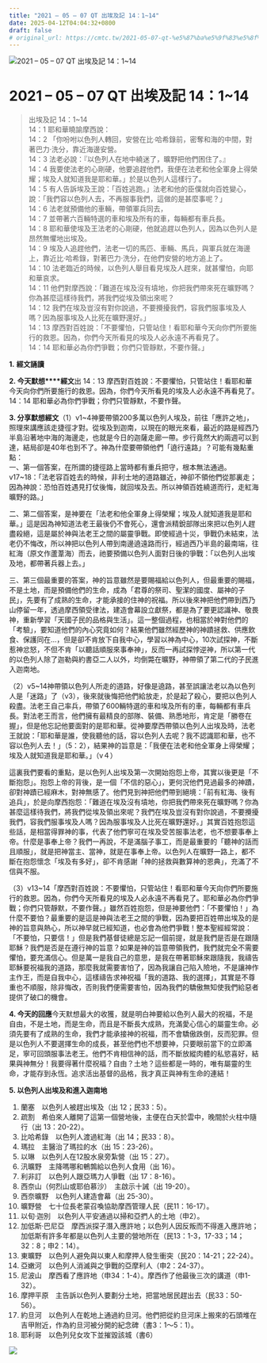```yaml
---
title: "2021 – 05 – 07 QT 出埃及記 14：1~14"
date: 2025-04-12T04:04:32+0800
draft: false
# original_url: https://cmtc.tw/2021-05-07-qt-%e5%87%ba%e5%9f%83%e5%8f%8a%e8%a8%98-14%ef%bc%9a114
---
```


![2021 – 05 – 07 QT 出埃及記 14：1\~14](/images/qt.jpg   "2021 – 05 – 07 QT 出埃及記 14：1\~14")

# 2021 – 05 – 07 QT 出埃及記 14：1\~14

> 出埃及記 14：1\~14  
> 14：1 耶和華曉諭摩西說：  
> 14：2 「你吩咐以色列人轉回，安營在比‧哈希錄前，密奪和海的中間，對著巴力‧洗分，靠近海邊安營。  
> 14：3 法老必說：『以色列人在地中繞迷了，曠野把他們困住了。』  
> 14：4 我要使法老的心剛硬，他要追趕他們，我便在法老和他全軍身上得榮耀；埃及人就知道我是耶和華。」於是以色列人這樣行了。  
> 14：5 有人告訴埃及王說：「百姓逃跑。」法老和他的臣僕就向百姓變心，說：「我們容以色列人去，不再服事我們，這做的是甚麼事呢？」  
> 14：6 法老就預備他的車輛，帶領軍兵同去，  
> 14：7 並帶著六百輛特選的車和埃及所有的車，每輛都有車兵長。  
> 14：8 耶和華使埃及王法老的心剛硬，他就追趕以色列人，因為以色列人是昂然無懼地出埃及。  
> 14：9 埃及人追趕他們，法老一切的馬匹、車輛、馬兵，與軍兵就在海邊上，靠近比‧哈希錄，對著巴力‧洗分，在他們安營的地方追上了。  
> 14：10 法老臨近的時候，以色列人舉目看見埃及人趕來，就甚懼怕，向耶和華哀求。  
> 14：11 他們對摩西說：「難道在埃及沒有墳地，你把我們帶來死在曠野嗎？你為甚麼這樣待我們，將我們從埃及領出來呢？  
> 14：12 我們在埃及豈沒有對你說過，不要攪擾我們，容我們服事埃及人嗎？因為服事埃及人比死在曠野還好。」  
> 14：13 摩西對百姓說：「不要懼怕，只管站住！看耶和華今天向你們所要施行的救恩。因為，你們今天所看見的埃及人必永遠不再看見了。  
> 14：14 耶和華必為你們爭戰；你們只管靜默，不要作聲。」

**1.** **經文誦讀**

**2. 今天默想****經文**出 14：13 摩西對百姓說：不要懼怕，只管站住！看耶和華今天向你們所要施行的救恩。因為，你們今天所看見的埃及人必永遠不再看見了。  
14：14 耶和華必為你們爭戰；你們只管靜默，不要作聲。

**3. 分享默想經文**（1）v1\~4神要帶領200多萬以色列人埃及，前往「應許之地」，照理來講應該走捷徑才對。從埃及到迦南，以現在的眼光來看，最近的路是經西乃半島沿著地中海的海邊走，也就是今日的迦薩走廊一帶。步行竟然大約兩週可以到達，結局卻是40年也到不了。神為什麼要帶領他們「遶行遠路」？可能有幾點重點：  
一、第一個答案，在所謂的捷徑路上當時都有重兵把守，根本無法通過。 v17\~18：「法老容百姓去的時候，非利士地的道路雖近，神卻不領他們從那裏走；因為神說：恐怕百姓遇見打仗後悔，就回埃及去。所以神領百姓繞道而行，走紅海曠野的路。」

二、第二個答案，是神要在「法老和他全軍身上得榮耀；埃及人就知道我是耶和華。」這是因為神知道法老王最後仍不會死心，還會派精銳部隊出來把以色列人趕盡殺絕，這是屬於神與法老王之間的屬靈爭戰。即使經過十災，爭戰仍未結束，法老仍不悔改，所以神把以色列人帶到南邊遶遠路而行，經過西乃半島的最南端，往紅海（原文作蘆葦海）而去，祂要預備以色列人面對日後的爭戰：「以色列人出埃及地，都帶著兵器上去。」

三、第三個最重要的答案，神的旨意雖然是要賜福給以色列人，但最重要的賜福，不是土地，而是預備他們的生命，成為「君尊的祭司、聖潔的國度、屬神的子民」，先要有了成熟的生命，才能承接的住神的祝福。所以後來神把他們帶到西乃山停留一年，透過摩西領受律法，建造會幕設立獻祭，都是為了要更認識神、敬畏神，重新學習「天國子民的品格與生活」。這一整個過程，也相當於神對他們的「考驗」，要知道他們的內心究竟如何？結果他們雖然經歷神的神蹟拯救、供應飲食、保護同在…，但是卻不肯放下自我中心，學習以神為中心，10次試探神，不斷惹神忿怒，不但不肯「以聽話順服來事奉神」，反而一再試探悖逆神，所以第一代的以色列人除了迦勒與約書亞二人以外，均倒斃在曠野，神帶領了第二代的子民進入迦南地。

（2）v5\~14神帶領以色列人所走的道路，好像是遶路，甚至誤讓法老以為以色列人是「迷路」了（v3），後來就後悔把他們給放走，於是起了殺心，要把以色列人殺盡。法老王自己率兵，帶領了600輛特選的車和埃及所有的車，每輛都有車兵長。對法老王而言，他們擁有最精良的部隊、裝備、熟悉地形，肯定是「勝卷在握」，但是他忘記他要面對的是耶和華。從神要摩西帶領以色列人出埃及時，法老王就說：「耶和華是誰，使我聽他的話，容以色列人去呢？我不認識耶和華，也不容以色列人去！」（5：2），結果神的旨意是：「我便在法老和他全軍身上得榮耀；埃及人就知道我是耶和華。」（v４）

這裏我們要看的重點，是以色列人出埃及第一次開始抱怨上帝，其實以後更是「不斷抱怨」。抱怨上帝的背後，是一個「不信的惡心」，更何況他們見過最多的神蹟，卻對神蹟已經麻木，對神無感了。他們見到神把他們帶到絕境：「前有紅海、後有追兵」，於是向摩西抱怨：「難道在埃及沒有墳地，你把我們帶來死在曠野嗎？你為甚麼這樣待我們，將我們從埃及領出來呢？我們在埃及豈沒有對你說過，不要攪擾我們，容我們服事埃及人嗎？因為服事埃及人比死在曠野還好。」其實百姓抱怨這些話，是相當得罪神的事，代表了他們寧可在埃及受苦服事法老，也不想要事奉上帝。什麼是事奉上帝？我們一再說，不是滿腦子事工，而是最重要的「聽神的話而且順服」，就是把神當主、當神，就是在事奉上帝。以色列人在曠野一路上，都不斷在抱怨懷念「埃及有多好」，卻不肯感謝「神的拯救與數算神的恩典」，充滿了不信與不服。

（3）v13\~14「摩西對百姓說：不要懼怕，只管站住！看耶和華今天向你們所要施行的救恩。因為，你們今天所看見的埃及人必永遠不再看見了。耶和華必為你們爭戰；你們只管靜默，不要作聲。」雖然百姓抱怨，但是神要他們：「不要懼怕！」為什麼不要怕？最重要的是這是神與法老王之間的爭戰，因為要把百姓帶出埃及的是神的旨意與熱心，所以神早就已經知道，也必會為他們爭戰！整本聖經經常說：「不要怕，只要信！」但是我們基督徒總是忘記一個前提，就是我們是否是在跟隨耶穌？我們是否是在遵行神的旨意？如果是神的旨意帶領我們，我們就完全不需要懼怕，要充滿信心。但是萬一是我自己的意思，是我在帶著耶穌來跟隨我，我禱告耶穌要祝福我的道路，那麼我就需要害怕了，因為我讓自己陷入險地，不是讓神作主作王，而是自我中心，這樣禱告求神祝福「我的道路、我的選擇」，其實是不尊重也不順服，除非悔改，否則我們便需要害怕，因為我們的驕傲無知使我們給惡者提供了破口的機會。

**4. 今天的回應**今天默想最大的收獲，就是明白神要給以色列人最大的祝福，不是自由，不是土地，而是生命，而且是不斷長大成熟，充滿愛心信心的屬靈生命。必須先要有了成熟的生命，我們才能承接神的祝福，而不會驕傲跌倒，反而犯罪。但是以色列人不要選擇生命的成長，甚至他們也不想要神，只要眼前當下的立即滿足，寧可回頭服事法老王。他們不肯相信神的話，而不斷放縱肉體的私慾喜好，結果與神無分！我要得著什麼祝福？自由？土地？這些都是一時的，唯有屬靈的生命，才能存到永恆。追求活出基督的品格，我才真正與神有生命的連結！

**5. 以色列人出埃及和進入迦南地**  
1. 蘭塞　以色列人被趕出埃及（出 12；民33：5）。  
2. 疏割　希伯來人離開了這第一個營地後，主便在白天於雲中，晚間於火柱中隨行（出 13：20-22）。  
3. 比哈希錄　以色列人渡過紅海（出 14；民33：8）。  
4. 瑪拉　主醫治了瑪拉的水（出 15：23-26）。  
5. 以琳　以色列人在12股水泉旁紮營（出 15：27）。  
6. 汛曠野　主降嗎哪和鵪鶉給以色列人食用（出 16）。  
7. 利非訂　以色列人跟亞瑪力人爭戰（出 17：8-16）。  
8. 西奈山（何烈山或耶伯慕沙）　主啟示十誡（出 19-20）。  
9. 西奈曠野　以色列人建造會幕（出 25-30）。  
10. 曠野營　七十位長老蒙召喚協助摩西管理人民（民11：16-17）。  
11. 以旬·迦別　以色列人平安通過以掃和亞捫人的土地（申2）。  
12. 加低斯·巴尼亞　摩西派探子潛入應許地；以色列人因反叛而不得進入應許地；加低斯有許多年都是以色列人主要的營地所在（民13：1-3，17-33；14；32：8；申2：14）。  
13. 東曠野　以色列人避免與以東人和摩押人發生衝突（民20：14-21；22-24）。  
14. 亞嫩河　以色列人消滅與之爭戰的亞摩利人（申2：24-37）。  
15. 尼波山　摩西看了應許地（申34：1-4）。摩西作了他最後三次的講道（申1-32）。  
16. 摩押平原　主告訴以色列人要劃分土地，把當地居民趕出去（民33：50-56）。  
17. 約旦河　以色列人在乾地上通過約旦河。他們把從約旦河床上搬來的石頭堆在吉甲附近，作為約旦河被分開的紀念碑（書3：1～5：1）。  
18. 耶利哥　以色列兒女攻下並摧毀該城（書6）

![](/images/map_exodus_egypt_canaan.webp)